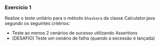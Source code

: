 ### Exercício 1
Realize o teste unitário para o método `bhaskara` da classe Calculator.java segundo os seguintes critérios:

* Teste ao menos 2 cenários de sucesso utilizando Assertions
* [DESAFIO] Teste um cenário de falha (quando a excessão é lançada)